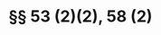 ---
title: "§§ 53 (2)(2), 58 (2)"
draft: false
exceptions:
- info52c
memberstates:
- DE
score: 3
compensation:
- Compensated
remarks: |
 


link: "https://dejure.org/gesetze/UrhG/53.html"
---